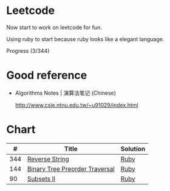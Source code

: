 # Leetcode

Now start to work on leetcode for fun.

Using ruby to start because ruby looks like a elegant language.

Progress (3/344)

# Good reference 

- Algorithms Notes | 演算法笔记 (Chinese)

  http://www.csie.ntnu.edu.tw/~u91029/index.html

# Chart 


| # | Title | Solution |
|---|-------|----------|
| 344 | [Reverse String](https://leetcode.com/problems/reverse-string/) | [Ruby](./ruby/Q344/Q344.rb)
| 144 | [Binary Tree Preorder Traversal](https://leetcode.com/problems/binary-tree-preorder-traversal/) | [Ruby](./ruby/Q144/Q144.rb)|
| 90 | [Subsets II](https://leetcode.com/problems/subsets-ii/) | [Ruby](.ruby/Q90/Q90.rb) |

